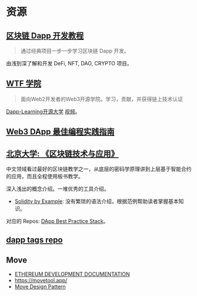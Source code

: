 # 资源
## [区块链 Dapp 开发教程](https://github.com/Dapp-Learning-DAO/Dapp-Learning/blob/main/README-CN.md)
> 通过经典项目一步一步学习区块链 Dapp 开发。

由浅到深了解和开发 DeFi, NFT, DAO, CRYPTO 项目。

## [WTF 学院](https://wtf.academy/)
> 面向Web2开发者的Web3开源学院。学习，贡献，并获得链上技术认证

[Dapp-Learning开源大学](https://docs.qq.com/doc/DQ3hWeVVXQ3JPbXFS?u=39ff5586f8e64876afbe8522bfca92e4) 
[视频](https://docs.qq.com/doc/DQ3hWeVVXQ3JPbXFS?u=39ff5586f8e64876afbe8522bfca92e4)。

## [Web3 DApp 最佳编程实践指南](https://guoyu.mirror.xyz/RD-xkpoxasAU7x5MIJmiCX4gll3Cs0pAd5iM258S1Ek)

## [北京大学: 《区块链技术与应用》](http://zhenxiao.com/blockchain/)
中文领域看过最好的区块链教学之一，从底层的密码学原理讲到上层基于智能合约的应用，而且全程使用板书教学。

深入浅出的概念介绍。一堆优秀的工具介绍。
* [Solidity by Example](https://solidity-by-example.org/): 没有繁琐的语法介绍，根据范例帮助读者掌握基本知识。


对应的 Repos: [DApp Best Practice Stack](https://github.com/stars/guo-yu/lists/dapp-best-practice-stack)。

## [dapp tags repo](https://github.com/topics/dapp)

## Move
* [ETHEREUM DEVELOPMENT DOCUMENTATION](https://ethereum.org/en/developers/docs/)
* https://movetool.app/
* [Move Design Pattern](https://www.move-patterns.com/)
